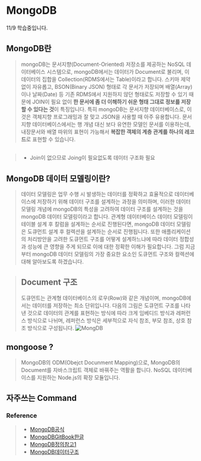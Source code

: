 # MongoDB
11/9 학습중입니다.

## MongoDB란
> mongoDB는 문서지향(Document-Oriented) 저장소를 제공하는 NoSQL 데이터베이스 시스템으로, mongoDB에서는 데이터가 Document로 불리며, 이 데이터의 집합을 Collection(RDMS에서는 Table)이라고 합니다. 
> 스키마 제약 없이 자유롭고, BSON(Binary JSON) 형태로 각 문서가 저장되며 배열(Array)이나 날짜(Date) 등 기존 RDMS에서 지원하지 않던 형태로도 저장할 수 있기 때문에 JOIN이 필요 없이 **한 문서에 좀 더 이해하기 쉬운 형태 그대로 정보를 저장할 수 있다는 것**이 특징입니다. 
> 특히 mongoDB는 문서지향 데이터베이스로, 이것은 객체지향 프로그래밍과 잘 맞고 JSON을 사용할 때 아주 유용합니다.
> 문서지향 데이터베이스에서는 행 개념 대신 보다 유연한 모델인 문서를 이용하는데, 내장문서와 배열 따위의 표현이 가능해서 **복잡한 객체의 계층 관계를 하나의 레코드**로 표현할 수 있습니다.

## 
> - Join이 없으므로 Joing이 필요없도록 데이터 구조화 필요 


## MongoDB 데이터 모델링이란?
> 데이터 모델링은 업무 수행 시 발생하는 데이터를 정확하고 효율적으로 데이터베이스에 저장하기 위해 데이터 구조를 설계하는 과정을 의미하며, 이러한 데이터 모델링 개념에 mongoDB의 특성을 고려하여 데이터 구조를 설계하는 것을 mongoDB 데이터 모델링이라고 합니다.
> 관계형 데이터베이스 데이터 모델링이 테이블 설계 후 칼럼을 설계하는 순서로 진행된다면, mongoDB 데이터 모델링은 도큐먼트 설계 후 컬렉션을 설계하는 순서로 진행됩니다. 또한 애플리케이션의 처리방안을 고려한 도큐먼트 구조를 어떻게 설계하느냐에 따라 데이터 정합성과 성능에 큰 영향을 주게 되므로 이에 대한 정확한 이해가 필요합니다. 그럼 지금부터 mongoDB 데이터 모델링의 가장 중요한 요소인 도큐먼트 구조와 컬렉션에 대해 알아보도록 하겠습니다.

> ## Document 구조
> 도큐먼트는 관계형 데이터베이스의 로우(Row)와 같은 개념이며, mongoDB에서는 데이터를 저장하는 최소 단위입니다. 다음의 그림은 도큐먼트 구조를 나타낸 것으로 데이터의 관계를 표현하는 방식에 따라 크게 임베디드 방식과 레퍼런스 방식으로 나뉘며, 레퍼런스 방식은 세부적으로 자식 참조, 부모 참조, 상호 참조 방식으로 구성됩니다.
> ![MongDB](https://image.toast.com/aaaadh/real/2021/techblog/2%289%29.png)




## mongoose ?
> MongoDB의 ODM(Obejct Docunment Mapping)으로, MongoDB의 Document를 자바스크립트 객체로 바꿔주는 역활을 합니다.
> NoSQL 데이터베이스를 지원하는 Node.js의 확장 모듈입니다.


## 자주쓰는 Command
> 







### Reference
> - [MongoDB공식]
> - [MongoDBGitBook한글]
> - [MongoDB정의참고1]
> - [MongoDB데이터구조]

[MongoDB공식]: https://docs.mongodb.com/
[MongoDBGitBook한글]: https://yuby.gitbooks.io/mongodb-ko/content
[MongoDB정의참고1]: https://edu.goorm.io/learn/lecture/557/%ED%95%9C-%EB%88%88%EC%97%90-%EB%81%9D%EB%82%B4%EB%8A%94-node-js/lesson/174384/mongodb%EB%9E%80
[MongoDB데이터구조]: https://meetup.toast.com/posts/276

